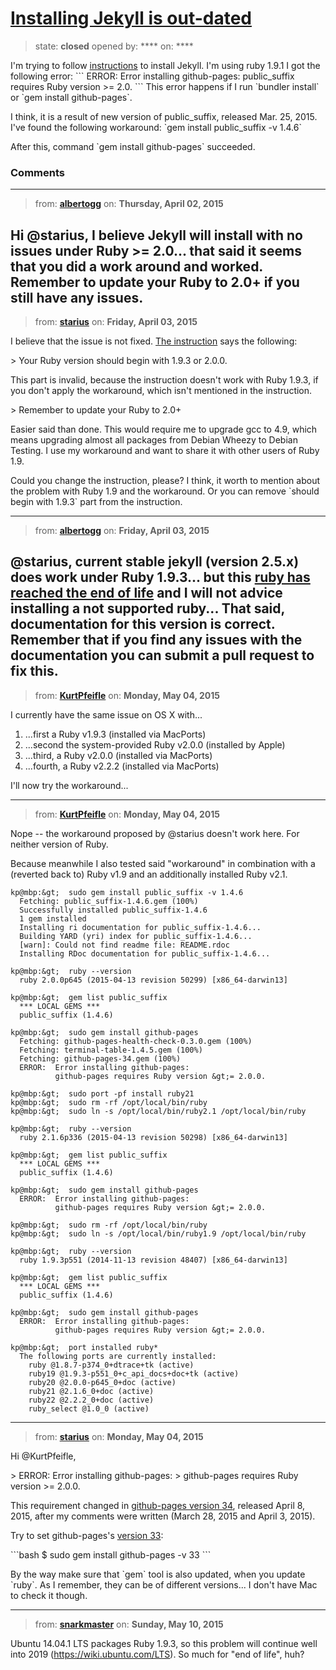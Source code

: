 # [Installing Jekyll is out-dated](https://github.com/jekyll/jekyll-help/issues/286)

> state: **closed** opened by: **** on: ****

I&#x27;m trying to follow [instructions][1] to install Jekyll.
I&#x27;m using ruby 1.9.1
I got the following error:
&#x60;&#x60;&#x60;
ERROR:  Error installing github-pages:
        public_suffix requires Ruby version &gt;= 2.0.
&#x60;&#x60;&#x60;
This error happens if I run &#x60;bundler install&#x60; or &#x60;gem install github-pages&#x60;.

I think, it is a result of new version of public_suffix, released Mar. 25, 2015.
I&#x27;ve found the following workaround: &#x60;gem install public_suffix -v 1.4.6&#x60;

After this, command &#x60;gem install github-pages&#x60; succeeded.

[1]: https://help.github.com/articles/using-jekyll-with-pages/#installing-jekyll

### Comments

---
> from: [**albertogg**](https://github.com/jekyll/jekyll-help/issues/286#issuecomment-89145503) on: **Thursday, April 02, 2015**

Hi @starius, I believe Jekyll will install with no issues under Ruby &gt;= 2.0... that said it seems that you did a work around and worked. Remember to update your Ruby to 2.0+ if you still have any issues. 
---
> from: [**starius**](https://github.com/jekyll/jekyll-help/issues/286#issuecomment-89218950) on: **Friday, April 03, 2015**

I believe that the issue is not fixed. [The instruction][1] says the following:

&gt; Your Ruby version should begin with 1.9.3 or 2.0.0.

This part is invalid, because the instruction doesn&#x27;t  work with Ruby 1.9.3, if you don&#x27;t apply the workaround, which isn&#x27;t mentioned in the instruction.

&gt; Remember to update your Ruby to 2.0+

Easier said than done. This would require me to upgrade gcc to 4.9, which means upgrading almost all packages from Debian Wheezy to Debian Testing. I use my workaround and want to share it with other users of Ruby 1.9.

Could you change the instruction, please? I think, it worth to mention about the problem with Ruby 1.9 and the workaround. Or you can remove &#x60;should begin with 1.9.3&#x60; part from the instruction.

[1]: https://help.github.com/articles/using-jekyll-with-pages/#installing-jekyll
---
> from: [**albertogg**](https://github.com/jekyll/jekyll-help/issues/286#issuecomment-89304997) on: **Friday, April 03, 2015**

@starius, current stable jekyll (version 2.5.x) does work under Ruby 1.9.3... but this [ruby has reached the end of life](https://www.ruby-lang.org/en/news/2015/02/23/support-for-ruby-1-9-3-has-ended/) and I will not advice installing a not supported ruby... That said, documentation for this version is correct. Remember that if you find any issues with the documentation you can submit a pull request to fix this. 
---
> from: [**KurtPfeifle**](https://github.com/jekyll/jekyll-help/issues/286#issuecomment-98888243) on: **Monday, May 04, 2015**

I currently have the same issue on OS X with...

1. ...first a Ruby v1.9.3 (installed via MacPorts)
1. ...second the system-provided Ruby v2.0.0 (installed by Apple)
1. ...third, a Ruby v2.0.0 (installed via MacPorts)
1. ...fourth, a Ruby v2.2.2 (installed via MacPorts)

I&#x27;ll now try the workaround...

---
> from: [**KurtPfeifle**](https://github.com/jekyll/jekyll-help/issues/286#issuecomment-98894269) on: **Monday, May 04, 2015**

Nope -- the workaround proposed by @starius doesn&#x27;t work here. For neither version of Ruby.

Because meanwhile I also tested said &quot;workaround&quot; in combination with a (reverted back to) Ruby v1.9 and an additionally installed Ruby v2.1.

    kp@mbp:&gt;  sudo gem install public_suffix -v 1.4.6
      Fetching: public_suffix-1.4.6.gem (100%)
      Successfully installed public_suffix-1.4.6
      1 gem installed
      Installing ri documentation for public_suffix-1.4.6...
      Building YARD (yri) index for public_suffix-1.4.6...
      [warn]: Could not find readme file: README.rdoc
      Installing RDoc documentation for public_suffix-1.4.6...

    kp@mbp:&gt;  ruby --version
      ruby 2.0.0p645 (2015-04-13 revision 50299) [x86_64-darwin13]

    kp@mbp:&gt;  gem list public_suffix
      *** LOCAL GEMS ***
      public_suffix (1.4.6)

    kp@mbp:&gt;  sudo gem install github-pages
      Fetching: github-pages-health-check-0.3.0.gem (100%)
      Fetching: terminal-table-1.4.5.gem (100%)
      Fetching: github-pages-34.gem (100%)
      ERROR:  Error installing github-pages:
              github-pages requires Ruby version &gt;= 2.0.0.

    kp@mbp:&gt;  sudo port -pf install ruby21
    kp@mbp:&gt;  sudo rm -rf /opt/local/bin/ruby
    kp@mbp:&gt;  sudo ln -s /opt/local/bin/ruby2.1 /opt/local/bin/ruby
    
    kp@mbp:&gt;  ruby --version
      ruby 2.1.6p336 (2015-04-13 revision 50298) [x86_64-darwin13]

    kp@mbp:&gt;  gem list public_suffix
      *** LOCAL GEMS ***
      public_suffix (1.4.6)

    kp@mbp:&gt;  sudo gem install github-pages
      ERROR:  Error installing github-pages:
	          github-pages requires Ruby version &gt;= 2.0.0.

    kp@mbp:&gt;  sudo rm -rf /opt/local/bin/ruby
    kp@mbp:&gt;  sudo ln -s /opt/local/bin/ruby1.9 /opt/local/bin/ruby
    
    kp@mbp:&gt;  ruby --version
      ruby 1.9.3p551 (2014-11-13 revision 48407) [x86_64-darwin13]

    kp@mbp:&gt;  gem list public_suffix
      *** LOCAL GEMS ***
      public_suffix (1.4.6)

    kp@mbp:&gt;  sudo gem install github-pages
      ERROR:  Error installing github-pages:
	          github-pages requires Ruby version &gt;= 2.0.0.

    kp@mbp:&gt;  port installed ruby*
      The following ports are currently installed:
        ruby @1.8.7-p374_0+dtrace+tk (active)
        ruby19 @1.9.3-p551_0+c_api_docs+doc+tk (active)
        ruby20 @2.0.0-p645_0+doc (active)
        ruby21 @2.1.6_0+doc (active)
        ruby22 @2.2.2_0+doc (active)
        ruby_select @1.0_0 (active)


---
> from: [**starius**](https://github.com/jekyll/jekyll-help/issues/286#issuecomment-98974591) on: **Monday, May 04, 2015**

Hi @KurtPfeifle,

&gt;   ERROR:  Error installing github-pages:
&gt;          github-pages requires Ruby version &gt;= 2.0.0.

This requirement changed in [github-pages version 34][34], released April 8, 2015, after my comments were written (March 28, 2015 and April 3, 2015).

Try to set github-pages&#x27;s [version 33][33]:

&#x60;&#x60;&#x60;bash
$ sudo gem install github-pages -v 33
&#x60;&#x60;&#x60;

By the way make sure that &#x60;gem&#x60; tool is also updated, when you update &#x60;ruby&#x60;. As I remember, they can be of different versions... I don&#x27;t have Mac to check it though. 

[33]: https://rubygems.org/gems/github-pages/versions/33
[34]: https://rubygems.org/gems/github-pages/versions/34
---
> from: [**snarkmaster**](https://github.com/jekyll/jekyll-help/issues/286#issuecomment-100722100) on: **Sunday, May 10, 2015**

Ubuntu 14.04.1 LTS packages Ruby 1.9.3, so this problem will continue well into 2019 (https://wiki.ubuntu.com/LTS). So much for &quot;end of life&quot;, huh?
